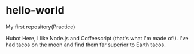 # hello-world
My first repository(Practice)

Hubot Here, I like Node.js and Coffeescript (that's what I'm made of!).
I've had tacos on the moon and find them far superior to Earth tacos.
